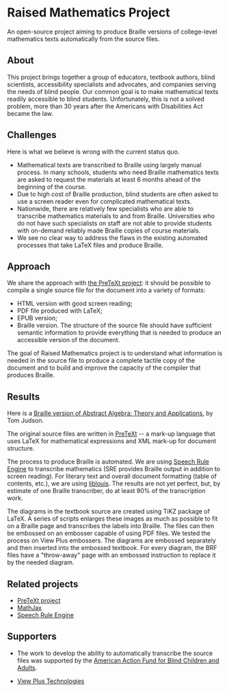 # Raised Mathematics Project

An open-source project aiming to produce Braille versions of college-level mathematics texts automatically from the source files.

## About
This project brings together a group of educators, textbook authors, blind scientists, accessibility specialists and advocates, and companies serving the needs of blind people. Our common goal is to make mathematical texts readily accessible to blind students. Unfortunately, this is not a solved problem, more than 30 years after the Americans with Disabilities Act became the law.

## Challenges
Here is what we believe is wrong with the current status quo.
* Mathematical texts are transcribed to Braille using largely manual process. In many schools, students who need Braille mathematics texts are asked to request the materials at least 6 months ahead of the beginning of the course.
* Due to high cost of Braille production, blind students are often asked to use a screen reader even for complicated mathematical texts.
* Nationwide, there are relatively few specialists who are able to transcribe mathematics materials to and from Braille. Universities who do not have such specialists on staff are not able to provide students with on-demand reliably made Braille copies of course materials.
* We see no clear way to address the flaws in the existing automated processes that take LaTeX files and produce Braille. 

## Approach
We share the approach with [the PreTeXt project](https://pretextbook.org/): it should be possible to compile a single source file for the document into a variety of formats: 
* HTML version with good screen reading;
* PDF file produced with LaTeX;
* EPUB version;
* Braille version.
The structure of the source file should have sufficient semantic information to provide everything that is needed to produce an accessible version of the document.

The goal of Raised Mathematics project is to understand what information is needed in the source file to produce a complete tactile copy of the document and to build and improve the capacity of the compiler that produces Braille.


## Results
 Here is a [Braille version of Abstract Algebra: Theory and Applications](results), by Tom Judson.

The original source files are written in [PreTeXt](https://pretextbook.org/) -- a mark-up language that uses LaTeX for mathematical expressions and XML mark-up for document structure. 

The process to produce Braille is automated. We are using [Speech Rule Engine](https://speechruleengine.org/) to transcribe mathematics (SRE provides Braille output in addition to screen reading). For literary text and overall document formatting (table of contents, etc.), we are using [liblouis](http://liblouis.org/). The results are not yet perfect, but, by estimate of one Braille transcriber, do at least 90% of the transcription work. 

The diagrams in the textbook source are created using TiKZ package of LaTeX. A series of scripts enlarges these images as much as possible to fit on a Braille page and transcribes the labels into Braille. The files can then be embossed on an embosser capable of using PDF files. We tested the process on View Plus embossers. The diagrams are embossed separately and then inserted into the embossed textbook. For every diagram, the BRF files have a "throw-away" page with an embossed instruction to replace it by the needed diagram.

## Related projects

* [PreTeXt project](https://pretextbook.org/)
* [MathJax](https://www.mathjax.org/)
* [Speech Rule Engine](https://speechruleengine.org/)



## Supporters

* The work to develop the ability to automatically transcribe the source files was 
supported by the [American Action Fund for Blind Children and Adults](https://www.actionfund.org/).

* [View Plus Technologies](https://viewplus.com/)

